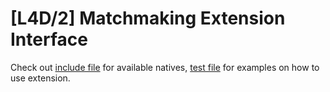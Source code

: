 # [L4D/2] Matchmaking Extension Interface

Check out [include file](scripting/include/imatchext.inc) for available natives, [test file](scripting/test_imatchext.sp) for examples on how to use extension.
